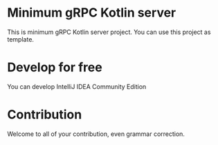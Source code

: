 # Minimum gRPC Kotlin server
This is minimum gRPC Kotlin server project.
You can use this project as template.

# Develop for free
You can develop IntelliJ IDEA Community Edition

# Contribution
Welcome to all of your contribution, even grammar correction.